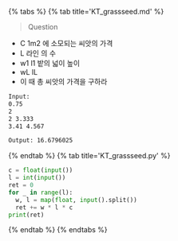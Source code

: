 {% tabs %}
{% tab title='KT_grassseed.md' %}

> Question

* C 1m2 에 소모되는 씨앗의 가격
* L 라인 의 수
* w1 l1 밭의 넓이 높이
* wL lL
* 이 때 총 씨앗의 가격을 구하라

```txt
Input:
0.75
2
2 3.333
3.41 4.567

Output: 16.6796025
```

{% endtab %}
{% tab title='KT_grassseed.py' %}

```py
c = float(input())
l = int(input())
ret = 0
for _ in range(l):
  w, l = map(float, input().split())
  ret += w * l * c
print(ret)
```

{% endtab %}
{% endtabs %}
